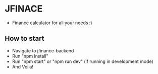 # JFINACE
- Finance calculator for all your needs :)

## How to start
- Navigate to jfinance-backend
- Run "npm install"
- Run "npm start" or "npm run dev" (if running in development mode)
- And Voila!
